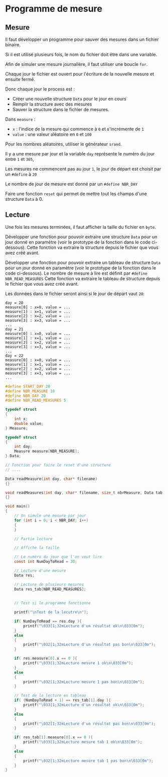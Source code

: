 # Programme de mesure

## Mesure
Il faut développer un programme pour sauver des mesures dans un fichier binaire.

Si il est utilisé plusieurs fois, le nom du fichier doit être dans une variable.

Afin de simuler une mesure journalière, il faut utiliser une boucle `for`.

Chaque jour le fichier est ouvert pour l'écriture de la nouvelle mesure et ensuite fermé.

Donc chaque jour le process est :
- Créer une nouvelle structure `Data` pour le jour en cours
- Remplir la structure avec des mesures
- Sauver la structure dans le fichier de mesures.

Dans `measure` :
- `x` : l'indice de la mesure qui commence à `0` et s'incrémente de `1`
- `value` : une valeur aléatoire en `0` et `100`

Pour les nombres aléatoires, utiliser le générateur `srand`.

Il y a une mesure par jour et la variable `day` représente le numéro du jour entre `1` et `365`,

Les mesures ne commencent pas au jour `1`, le  jour de départ est choisit par un `#define` à `20`

Le nombre de jour de mesure est donné par un `#define NBR_DAY`

Faire une fonction `reset` qui permet de mettre tout les champs d'une structure `Data` à 0.


## Lecture
Une fois les mesures terminées, il faut afficher la taille du fichier en `byte`.

Développer une fonction pour pouvoir extraire une structure `Data` pour un jour donné en paramètre (voir le prototype de la fonction dans le code ci-dessous).
Cette fonction va extraire la structure depuis le fichier que vous avez créé avant.

Développer une fonction pour pouvoir extraire un tableau de structure `Data` pour un jour donné en paramètre (voir le prototype de la fonction dans le code ci-dessous).
Le nombre de mesure à lire est définit par `#define NBR_READ_MEASURES`
Cette fonction va extraire le tableau de structure depuis le fichier que vous avez créé avant.

Les données dans le fichier seront ainsi si le jour de départ vaut `20`:
```console
day = 20
measure[0] : x=0, value = ...
measure[1] : x=1, value = ...
measure[2] : x=2, value = ...
measure[3] : x=3, value = ...
...
day = 21
measure[0] : x=0, value = ...
measure[1] : x=1, value = ...
measure[2] : x=2, value = ...
measure[3] : x=3, value = ...
...
day = 22
measure[0] : x=0, value = ...
measure[1] : x=1, value = ...
measure[2] : x=2, value = ...
measure[3] : x=3, value = ...
...
```


```C
#define START_DAY 20
#define NBR_MEASURE 10
#define NBR_DAY 20
#define NBR_READ_MEASURES 5

typedef struct
{
    int x;
    double value;
} Measure;

typedef struct
{
    int day;
    Measure measure[NBR_MEASURE];
} Data;

// Fonction pour faire le reset d'une structure
// ....

Data readMeasure(int day, char* filename)
{}

void readMeasures(int day, char* filename, size_t nbrMeasure, Data tab[])
{}

void main()
{
    // On simule une mesure par jour
    for (int i = 0; i < NBR_DAY; i++)
    {
    }

    // Partie lecture

    // Affiche la taille

    // Le numéro du jour que l'on veut lire
    const int NumDayToRead = 30;    

    // Lecture d'une mesure
    Data res;

    // Lecture de plusieurs mesures
    Data res_tab[NBR_READ_MEASURES];
    
    
    // Test si le programme fonctionne

    printf("\nTest de la lecutre\n");

    if( NumDayToRead == res.day ){
        printf("\033[1;32mLecture d'un résultat ok\n\033[0m");
    }
    else
    {
        printf("\032[1;32mLecture d'un résultat pas bon\n\033[0m");
    }

    if( res.measure[0].x == 0 ){
        printf("\033[1;32mLecture mesure 1 ok\n\033[0m");
    }
    else
    {
        printf("\032[1;32mLecture mesure 1 pas bon\n\033[0m");
    }

    // Test de la lecture en tableau
    if( (NumDayToRead + 1) == res_tab[1].day ){
        printf("\033[1;32mLecture d'un résultat ok\n\033[0m");
    }
    else
    {
        printf("\032[1;32mLecture d'un résultat pas bon\n\033[0m");
    }

    if( res_tab[1].measure[0].x == 0 ){
        printf("\033[1;32mLecture mesure tab 1 ok\n\033[0m");
    }
    else
    {
        printf("\032[1;32mLecture mesure tab 1 pas bon\n\033[0m");
    }
}

```
